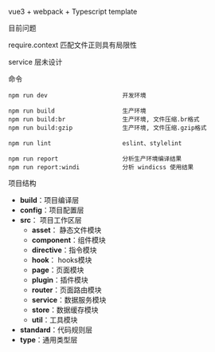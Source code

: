 vue3 + webpack + Typescript template

目前问题

require.context 匹配文件正则具有局限性

service 层未设计


命令
```
npm run dev                     开发环境

npm run build                   生产环境
npm run build:br                生产环境, 文件压缩.br格式
npm run build:gzip              生产环境, 文件压缩.gzip格式

npm run lint                    eslint、stylelint

npm run report                  分析生产环境编译结果
npm run report:windi            分析 windicss 使用结果
```

项目结构
* **build**：项目编译层
* **config**：项目配置层
* **src**： 项目工作区层
  * **asset**： 静态文件模块
  * **component**：组件模块
  * **directive**：指令模块
  * **hook**： hooks模块
  * **page**：页面模块
  * **plugin**：插件模块
  * **router**：页面路由模块 
  * **service**：数据服务模块
  * **store**：数据缓存模块
  * **util**：工具模块
* **standard**：代码规则层
* **type**：通用类型层